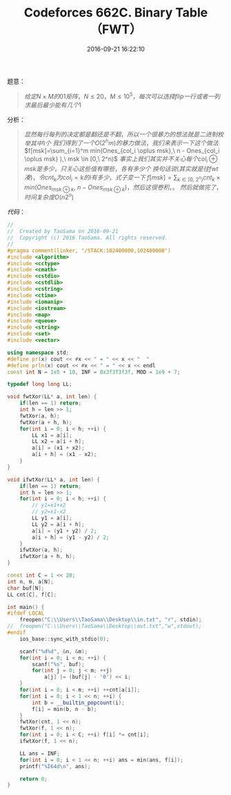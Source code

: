 ﻿---
title: Codeforces 662C. Binary Table（FWT）
categories:
  - 数学
  - FFT/NTT/FWT
  - 
tags:
  - FWT
  - 
  - 
date: 2016-09-21 16:22:10
toc: 
---

题意： 
>$给定N\times M的01矩阵，N\le 20，M\le 10^5，每次可以选择flip一行或者一列$
$求最后最少能有几个1$

<!-- more -->
分析：
>$显然每行每列的决定都是翻还是不翻，所以一个很暴力的想法就是二进制枚举其中1个$
$我们得到了一个O(2^nm)的暴力做法，我们来表示一下这个做法$
$f[msk]=\sum_{i=1}^m min(Ones_{col_i \oplus msk},\ n - Ones_{col_i \oplus msk} ),\ msk \in [0,\ 2^n)$
$事实上我们其实并不关心每个col_i \oplus msk是多少，只关心这些值有哪些，各有多少个$
$换句话说(其实就是往fwt凑)，令cnt_k为col_i=k的i有多少，式子变一下$
$f[msk]=\sum_{k \in [0,\ 2^n) }cnt_k\times min(Ones_{msk\oplus k},\ n-Ones_{msk\oplus k})，然后这很卷积。。$
$然后就做完了，时间复杂度O(n 2^n)$

$代码：$
```cpp
//
//  Created by TaoSama on 2016-09-21
//  Copyright (c) 2016 TaoSama. All rights reserved.
//
#pragma comment(linker, "/STACK:102400000,102400000")
#include <algorithm>
#include <cctype>
#include <cmath>
#include <cstdio>
#include <cstdlib>
#include <cstring>
#include <ctime>
#include <iomanip>
#include <iostream>
#include <map>
#include <queue>
#include <string>
#include <set>
#include <vector>

using namespace std;
#define pr(x) cout << #x << " = " << x << "  "
#define prln(x) cout << #x << " = " << x << endl
const int N = 1e5 + 10, INF = 0x3f3f3f3f, MOD = 1e9 + 7;

typedef long long LL;

void fwtXor(LL* a, int len) {
    if(len == 1) return;
    int h = len >> 1;
    fwtXor(a, h);
    fwtXor(a + h, h);
    for(int i = 0; i < h; ++i) {
        LL x1 = a[i];
        LL x2 = a[i + h];
        a[i] = (x1 + x2);
        a[i + h] = (x1 - x2);
    }
}

void ifwtXor(LL* a, int len) {
    if(len == 1) return;
    int h = len >> 1;
    for(int i = 0; i < h; ++i) {
        // y1=x1+x2
        // y2=x1-x2
        LL y1 = a[i];
        LL y2 = a[i + h];
        a[i] = (y1 + y2) / 2;
        a[i + h] = (y1 - y2) / 2;
    }
    ifwtXor(a, h);
    ifwtXor(a + h, h);
}

const int C = 1 << 20;
int n, m, a[N];
char buf[N];
LL cnt[C], f[C];

int main() {
#ifdef LOCAL
    freopen("C:\\Users\\TaoSama\\Desktop\\in.txt", "r", stdin);
//  freopen("C:\\Users\\TaoSama\\Desktop\\out.txt","w",stdout);
#endif
    ios_base::sync_with_stdio(0);

    scanf("%d%d", &n, &m);
    for(int i = 0; i < n; ++i) {
        scanf("%s", buf);
        for(int j = 0; j < m; ++j)
            a[j] |= (buf[j] - '0') << i;
    }
    for(int i = 0; i < m; ++i) ++cnt[a[i]];
    for(int i = 0; i < 1 << n; ++i) {
        int b = __builtin_popcount(i);
        f[i] = min(b, n - b);
    }
    fwtXor(cnt, 1 << n);
    fwtXor(f, 1 << n);
    for(int i = 0; i < C; ++i) f[i] *= cnt[i];
    ifwtXor(f, 1 << n);

    LL ans = INF;
    for(int i = 0; i < 1 << n; ++i) ans = min(ans, f[i]);
    printf("%I64d\n", ans);

    return 0;
}

```